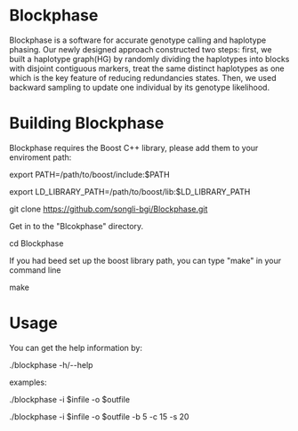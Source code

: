 # Blockphase
Blockphase is a software for accurate genotype calling and haplotype phasing. Our newly designed approach constructed two steps: first, we built a haplotype graph(HG) by randomly dividing the haplotypes into blocks with disjoint contiguous markers, treat the same distinct haplotypes as one which is the key feature of reducing redundancies states. Then, we used backward sampling to update one individual by its genotype likelihood. 

# Building Blockphase
Blockphase requires the Boost C++ library, please add them to your enviroment path:

export PATH=/path/to/boost/include:$PATH

export LD_LIBRARY_PATH=/path/to/boost/lib:$LD_LIBRARY_PATH

git clone https://github.com/songli-bgi/Blockphase.git

Get in to the "Blcokphase" directory. 

cd Blockphase

If you had beed set up the boost library path, you can type "make" in your command line

make

# Usage
You can get the help information by:

./blockphase -h/--help 

examples:

./blockphase -i $infile -o $outfile 

./blockphase -i $infile -o $outfile -b 5 -c 15 -s 20
